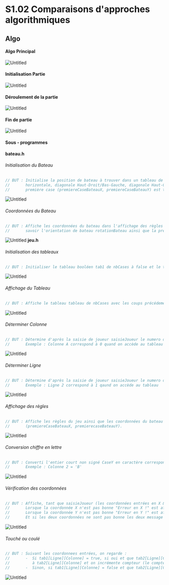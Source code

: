 # S1.02 Comparaisons d'approches algorithmiques

## Algo
#### Algo Principal
![Untitled](Algorithmie/Principal.png)
#### Initialisation Partie
![Untitled](Algorithmie/Initialisation.png)
#### Déroulement de la partie
![Untitled](Algorithmie/Jeu.png)
#### Fin de partie
![Untitled](Algorithmie/Fin.png)
#### Sous - programmes
**bateau.h**
###### Initialisation du Bateau
```cpp
// BUT : Initialise la position de bateau à trouver dans un tableau de booléen bateau, orienté sous 4 formes (vertical
//       horizontale, diagonale Haut-Droit/Bas-Gauche, diagonale Haut-Gauche/Bas-Droit) rotationBateau et la 
//       première case (premiereCaseBateauX, premiereCaseBateauY) est trouvée aléatoirement.
```
![Untitled](Algorithmie/InitBateau.png)
###### Coordonnées du Bateau
```cpp
// BUT : Affiche les coordonnées du bateau dans l'affichage des règles pour pouvoir le retrouver. Nous avons seulement besoin de
//       savoir l'orientation de bateau rotationBateau ainsi que la première case (premiereCaseBateauX, premiereCaseBateauY).
```
![Untitled](Algorithmie/CoordBateau.png)
**jeu.h**
###### Initialisation des tableaux
```cpp
// BUT : Initialiser le tableau booléen tab1 de nbCases à false et le tableau de caractères de nbCases à " ".
```
![Untitled](Algorithmie/InitTableaux.png)
###### Affichage du Tableau
```cpp
// BUT : Affiche le tableau tableau de nbCases avec les coups précédement joués (s'il y en a) sinon le tableau est affiché vide.
```
![Untitled](Algorithmie/AfficherTab.png)
###### Déterminer Colonne
```cpp
// BUT : Détermine d'après la saisie de joueur saisieJoueur le numero de colonne Colonne qu'il veut jouer.
//       Exemple : Colonne A correspond à 0 quand on accède au tableau
```
![Untitled](Algorithmie/DeterminerCol.png)
###### Déterminer Ligne
```cpp
// BUT : Détermine d'après la saisie de joueur saisieJoueur le numero de la ligne Ligne qu'il veut jouer.
//       Exemple : Ligne 2 correspond à 1 qaund on accède au tableau
``` 
![Untitled](Algorithmie/DeterminerLig.png)
###### Affichage des règles
```cpp
// BUT : Affiche les règles du jeu ainsi que les coordonnées du bateau grâce à l'orientation rotationBateau et de la première case
//       (premiereCaseBateauX, premierecaseBateauY).
```
![Untitled](Algorithmie/AfficherRegles.png)
###### Conversion chiffre en lettre
```cpp
// BUT : Converti l'entier court non signé CaseY en caractère correspondant à la lettre de la colonne où il se situe
//       Exemple : Colonne 2 = 'B'
```
![Untitled](Algorithmie/ChiffreEnLettre.png)
###### Vérification des coordonnées
```cpp
// BUT : Affiche, tant que saisieJoueur (les coordonnées entrées en X & Y) ne sont pas bonnes, un message de saisi ainsi que nbTour (le numero du tour joué).
//       Lorsque la coordonnée X n'est pas bonne "Erreur en X !" est affiché
//       Lorsque la coordonnée Y n'est pas bonne "Erreur en Y !" est affiché
//       Et si les deux coordonnées ne sont pas bonne les deux message seront affichées. Le numero du tour ne change pas tant que la saisie n'est pas bonne.
```
![Untitled](Algorithmie/VerifCoord.png)
###### Touché ou coulé
```cpp
// BUT : Suivant les coordonnees entrées, on regarde :
//       -  Si tab1[Ligne][Colonne] = true, si oui et que tab2[Ligne][Colonne] est différent de 'o', on ajoute le caractère 'o'
//          à tab2[Ligne][Colonne] et on incrémente compteur (le compteur de cases du bateau trouvés).
//       -  Sinon, si tab1[Ligne][Colonne] = false et que tab2[Ligne][Colonne] est différent de '.', on ajoute le caractère '.' à tab2[Ligne][Colonne].
```
![Untitled](Algorithmie/ToucheCoule.png)
